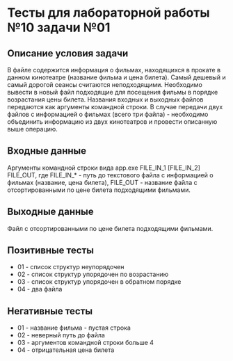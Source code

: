 # Тесты для лабораторной работы №10 задачи №01

## Описание условия задачи

В файле содержится информация о фильмах, находящихся в прокате в данном кинотеатре (название фильма и цена билета). Самый дешевый и самый дорогой сеансы считаются неподходящими. Необходимо вывести в новый файл подходящие для посещения фильмы в порядке возрастания цены билета. Названия входных и выходных файлов передаются как аргументы командной строки. В случае передачи двух файлов с информацией о фильмах (всего три файла) - необходимо объединить информацию из двух кинотеатров и провести описанную выше операцию.

## Входные данные

Аргументы командной строки вида app.exe FILE_IN_1 [FILE_IN_2] FILE_OUT, где FILE_IN_* - путь до текстового файла с информацией о фильмах (название, цена билета), FILE_OUT - название файла с отсортированными по цене билета подходящими фильмами.

## Выходные данные

Файл с отсортированными по цене билета подходящими фильмами.

## Позитивные тесты

- 01 - список структур неупорядочен
- 02 - список структур упорядочен по возрастанию
- 03 - список структур упорядочен в обратном порядке
- 04 - два файла

## Негативные тесты

- 01 - название фильма - пустая строка
- 02 - неверный путь до файла
- 03 - аргументов командной строки больше 4
- 04 - отрицательная цена билета
